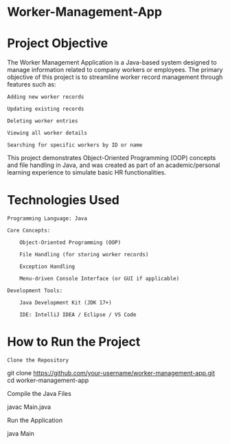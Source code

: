 # Worker-Management-App
 # Project Objective

The Worker Management Application is a Java-based system designed to manage information related to company workers or employees. The primary objective of this project is to streamline worker record management through features such as:

    Adding new worker records

    Updating existing records

    Deleting worker entries

    Viewing all worker details

    Searching for specific workers by ID or name

This project demonstrates Object-Oriented Programming (OOP) concepts and file handling in Java, and was created as part of an academic/personal learning experience to simulate basic HR functionalities.
# Technologies Used

    Programming Language: Java

    Core Concepts:

        Object-Oriented Programming (OOP)

        File Handling (for storing worker records)

        Exception Handling

        Menu-driven Console Interface (or GUI if applicable)

    Development Tools:

        Java Development Kit (JDK 17+)

        IDE: IntelliJ IDEA / Eclipse / VS Code

# How to Run the Project

    Clone the Repository

git clone https://github.com/your-username/worker-management-app.git
cd worker-management-app

Compile the Java Files

javac Main.java

Run the Application

java Main
